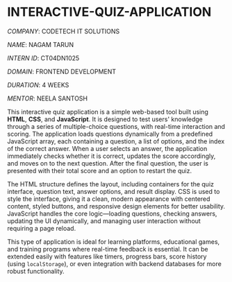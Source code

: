 # INTERACTIVE-QUIZ-APPLICATION

*COMPANY*: CODETECH IT SOLUTIONS

*NAME*: NAGAM TARUN

*INTERN ID*: CT04DN1025

*DOMAIN*: FRONTEND DEVELOPMENT

*DURATION*: 4 WEEKS

*MENTOR*: NEELA SANTOSH

This interactive quiz application is a simple web-based tool built using **HTML**, **CSS**, and **JavaScript**. It is designed to test users' knowledge through a series of multiple-choice questions, with real-time interaction and scoring. The application loads questions dynamically from a predefined JavaScript array, each containing a question, a list of options, and the index of the correct answer. When a user selects an answer, the application immediately checks whether it is correct, updates the score accordingly, and moves on to the next question. After the final question, the user is presented with their total score and an option to restart the quiz.

The HTML structure defines the layout, including containers for the quiz interface, question text, answer options, and result display. CSS is used to style the interface, giving it a clean, modern appearance with centered content, styled buttons, and responsive design elements for better usability. JavaScript handles the core logic—loading questions, checking answers, updating the UI dynamically, and managing user interaction without requiring a page reload.

This type of application is ideal for learning platforms, educational games, and training programs where real-time feedback is essential. It can be extended easily with features like timers, progress bars, score history (using `localStorage`), or even integration with backend databases for more robust functionality.
